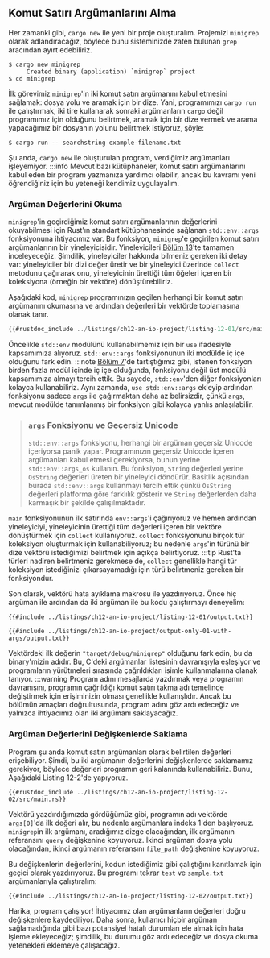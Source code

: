 ## Komut Satırı Argümanlarını Alma

Her zamanki gibi, `cargo new` ile yeni bir proje oluşturalım. Projemizi `minigrep` olarak adlandıracağız, böylece bunu sisteminizde zaten bulunan `grep` aracından ayırt edebiliriz.

```console
$ cargo new minigrep
     Created binary (application) `minigrep` project
$ cd minigrep
```

İlk görevimiz `minigrep`'in iki komut satırı argümanını kabul etmesini sağlamak: dosya yolu ve aramak için bir dize. Yani, programımızı `cargo run` ile çalıştırmak, iki tire kullanarak sonraki argümanların `cargo` değil programımız için olduğunu belirtmek, aramak için bir dize vermek ve arama yapacağımız bir dosyanın yolunu belirtmek istiyoruz, şöyle:

```console
$ cargo run -- searchstring example-filename.txt
```

Şu anda, `cargo new` ile oluşturulan program, verdiğimiz argümanları işleyemiyor. :::info Mevcut bazı kütüphaneler, komut satırı argümanlarını kabul eden bir program yazmanıza yardımcı olabilir, ancak bu kavramı yeni öğrendiğiniz için bu yeteneği kendimiz uygulayalım.

### Argüman Değerlerini Okuma

`minigrep`'in geçirdiğimiz komut satırı argümanlarının değerlerini okuyabilmesi için Rust'ın standart kütüphanesinde sağlanan `std::env::args` fonksiyonuna ihtiyacımız var. Bu fonksiyon, `minigrep`'e geçirilen komut satırı argümanlarının bir yineleyicisidir. Yineleyicileri [Bölüm 13][ch13]'te tamamen inceleyeceğiz. Şimdilik, yineleyiciler hakkında bilmeniz gereken iki detay var: yineleyiciler bir dizi değer üretir ve bir yineleyici üzerinde `collect` metodunu çağırarak onu, yineleyicinin ürettiği tüm öğeleri içeren bir koleksiyona (örneğin bir vektöre) dönüştürebiliriz.

Aşağıdaki kod, `minigrep` programınızın geçilen herhangi bir komut satırı argümanını okumasına ve ardından değerleri bir vektörde toplamasına olanak tanır.



```rust
{{#rustdoc_include ../listings/ch12-an-io-project/listing-12-01/src/main.rs}}
```



Öncelikle `std::env` modülünü kullanabilmemiz için bir `use` ifadesiyle kapsamımıza alıyoruz. `std::env::args` fonksiyonunun iki modülde iç içe olduğunu fark edin. :::note [Bölüm 7][ch7-idiomatic-use]'de tartıştığımız gibi, istenen fonksiyon birden fazla modül içinde iç içe olduğunda, fonksiyonu değil üst modülü kapsamımıza almayı tercih ettik. Bu sayede, `std::env`'den diğer fonksiyonları kolayca kullanabiliriz. Aynı zamanda, `use std::env::args` ekleyip ardından fonksiyonu sadece `args` ile çağırmaktan daha az belirsizdir, çünkü `args`, mevcut modülde tanımlanmış bir fonksiyon gibi kolayca yanlış anlaşılabilir. 

> ### `args` Fonksiyonu ve Geçersiz Unicode
>
> `std::env::args` fonksiyonu, herhangi bir argüman geçersiz Unicode içeriyorsa panik yapar. Programınızın geçersiz Unicode içeren argümanları kabul etmesi gerekiyorsa, bunun yerine `std::env::args_os` kullanın. Bu fonksiyon, `String` değerleri yerine `OsString` değerleri üreten bir yineleyici döndürür. Basitlik açısından burada `std::env::args` kullanmayı tercih ettik çünkü `OsString` değerleri platforma göre farklılık gösterir ve `String` değerlerden daha karmaşık bir şekilde çalışılmaktadır.

`main` fonksiyonunun ilk satırında `env::args`'i çağırıyoruz ve hemen ardından yineleyiciyi, yineleyicinin ürettiği tüm değerleri içeren bir vektöre dönüştürmek için `collect` kullanıyoruz. `collect` fonksiyonunu birçok tür koleksiyon oluşturmak için kullanabiliyoruz; bu nedenle `args`'in türünü bir dize vektörü istediğimizi belirtmek için açıkça belirtiyoruz. :::tip Rust'ta türleri nadiren belirtmeniz gerekmese de, `collect` genellikle hangi tür koleksiyon istediğinizi çıkarsayamadığı için türü belirtmeniz gereken bir fonksiyondur. 

Son olarak, vektörü hata ayıklama makrosu ile yazdırıyoruz. Önce hiç argüman ile ardından da iki argüman ile bu kodu çalıştırmayı deneyelim:

```console
{{#include ../listings/ch12-an-io-project/listing-12-01/output.txt}}
```

```console
{{#include ../listings/ch12-an-io-project/output-only-01-with-args/output.txt}}
```

Vektördeki ilk değerin `"target/debug/minigrep"` olduğunu fark edin, bu da binary'mizin adıdır. Bu, C'deki argümanlar listesinin davranışıyla eşleşiyor ve programların yürütmeleri sırasında çağrıldıkları isimle kullanmalarına olanak tanıyor. :::warning Program adını mesajlarda yazdırmak veya programın davranışını, programın çağrıldığı komut satırı takma adı temelinde değiştirmek için erişiminizin olması genellikle kullanışlıdır. Ancak bu bölümün amaçları doğrultusunda, program adını göz ardı edeceğiz ve yalnızca ihtiyacımız olan iki argümanı saklayacağız.

### Argüman Değerlerini Değişkenlerde Saklama

Program şu anda komut satırı argümanları olarak belirtilen değerleri erişebiliyor. Şimdi, bu iki argümanın değerlerini değişkenlerde saklamamız gerekiyor, böylece değerleri programın geri kalanında kullanabiliriz. Bunu, Aşağıdaki Listing 12-2'de yapıyoruz.



```rust,should_panic,noplayground
{{#rustdoc_include ../listings/ch12-an-io-project/listing-12-02/src/main.rs}}
```



Vektörü yazdırdığımızda gördüğümüz gibi, programın adı vektörde `args[0]`'da ilk değeri alır, bu nedenle argümanlara indeks 1'den başlıyoruz. `minigrep`in ilk argümanı, aradığımız dizge olacağından, ilk argümanın referansını `query` değişkenine koyuyoruz. İkinci argüman dosya yolu olacağından, ikinci argümanın referansını `file_path` değişkenine koyuyoruz.

Bu değişkenlerin değerlerini, kodun istediğimiz gibi çalıştığını kanıtlamak için geçici olarak yazdırıyoruz. Bu programı tekrar `test` ve `sample.txt` argümanlarıyla çalıştıralım:

```console
{{#include ../listings/ch12-an-io-project/listing-12-02/output.txt}}
```

Harika, program çalışıyor! İhtiyacımız olan argümanların değerleri doğru değişkenlere kaydediliyor. Daha sonra, kullanıcı hiçbir argüman sağlamadığında gibi bazı potansiyel hatalı durumları ele almak için hata işleme ekleyeceğiz; şimdilik, bu durumu göz ardı edeceğiz ve dosya okuma yetenekleri eklemeye çalışacağız.

[ch13]: ch13-00-functional-features.html
[ch7-idiomatic-use]: ch07-04-bringing-paths-into-scope-with-the-use-keyword.html#creating-idiomatic-use-paths